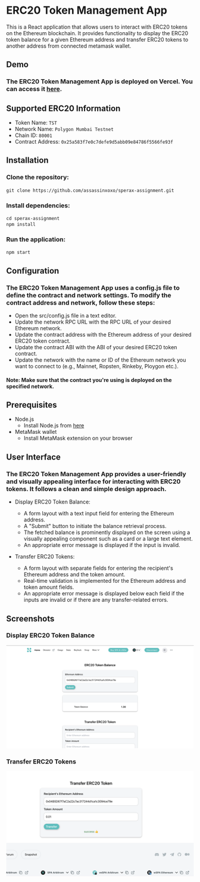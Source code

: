 # ERC20 Token Management App

This is a React application that allows users to interact with ERC20 tokens on the Ethereum blockchain. It provides functionality to display the ERC20 token balance for a given Ethereum address and transfer ERC20 tokens to another address from connected metamask wallet.

## Demo

### The ERC20 Token Management App is deployed on Vercel. You can access it [here](https://sperax-assignment-six.vercel.app/).

## Supported ERC20 Information

- Token Name: `TST`
- Network Name: `Polygon Mumbai Testnet`
- Chain ID: `80001`
- Contract Address: `0x25a583f7e0c7defe9d5abb09e84786f5566fe93f`    

## Installation

### Clone the repository:
    git clone https://github.com/assassinxoxo/sperax-assignment.git
### Install dependencies:
    cd sperax-assignment
    npm install
### Run the application:
    npm start

## Configuration
### The ERC20 Token Management App uses a config.js file to define the contract and network settings. To modify the contract address and network, follow these steps:

- Open the src/config.js file in a text editor.
- Update the network RPC URL with the RPC URL of your desired Ethereum network.
- Update the contract address with the Ethereum address of your desired ERC20 token contract.
- Update the contract ABI with the ABI of your desired ERC20 token contract.
- Update the network with the name or ID of the Ethereum network you want to connect to (e.g., Mainnet, Ropsten, Rinkeby, Ploygon etc.).

#### Note: Make sure that the contract you're using is deployed on the specified network.

## Prerequisites

- Node.js
    - Install Node.js from [here](https://nodejs.org/en/download/)
- MetaMask wallet
  - Install MetaMask extension on your browser
  
## User Interface

### The ERC20 Token Management App provides a user-friendly and visually appealing interface for interacting with ERC20 tokens. It follows a clean and simple design approach.

- Display ERC20 Token Balance:

  - A form layout with a text input field for entering the Ethereum address.
  - A "Submit" button to initiate the balance retrieval process.
  - The fetched balance is prominently displayed on the screen using a visually appealing component such as a card or a large text element.
  - An appropriate error message is displayed if the input is invalid.
- Transfer ERC20 Tokens:
  - A form layout with separate fields for entering the recipient's Ethereum address and the token amount.
  - Real-time validation is implemented for the Ethereum address and token amount fields.
  - An appropriate error message is displayed below each field if the inputs are invalid or if there are any transfer-related errors.

## Screenshots

### Display ERC20 Token Balance
![Alt text](image.png)

### Transfer ERC20 Tokens
![Alt text](image-1.png)